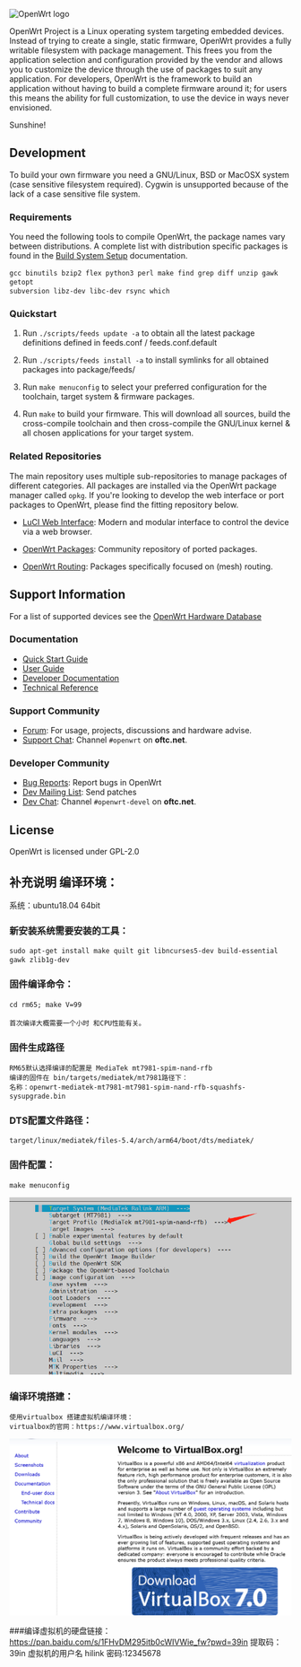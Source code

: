![OpenWrt logo](include/logo.png)

OpenWrt Project is a Linux operating system targeting embedded devices. Instead
of trying to create a single, static firmware, OpenWrt provides a fully
writable filesystem with package management. This frees you from the
application selection and configuration provided by the vendor and allows you
to customize the device through the use of packages to suit any application.
For developers, OpenWrt is the framework to build an application without having
to build a complete firmware around it; for users this means the ability for
full customization, to use the device in ways never envisioned.

Sunshine!

## Development

To build your own firmware you need a GNU/Linux, BSD or MacOSX system (case
sensitive filesystem required). Cygwin is unsupported because of the lack of a
case sensitive file system.

### Requirements

You need the following tools to compile OpenWrt, the package names vary between
distributions. A complete list with distribution specific packages is found in
the [Build System Setup](https://openwrt.org/docs/guide-developer/build-system/install-buildsystem)
documentation.

```
gcc binutils bzip2 flex python3 perl make find grep diff unzip gawk getopt
subversion libz-dev libc-dev rsync which
```

### Quickstart

1. Run `./scripts/feeds update -a` to obtain all the latest package definitions
   defined in feeds.conf / feeds.conf.default

2. Run `./scripts/feeds install -a` to install symlinks for all obtained
   packages into package/feeds/

3. Run `make menuconfig` to select your preferred configuration for the
   toolchain, target system & firmware packages.

4. Run `make` to build your firmware. This will download all sources, build the
   cross-compile toolchain and then cross-compile the GNU/Linux kernel & all chosen
   applications for your target system.

### Related Repositories

The main repository uses multiple sub-repositories to manage packages of
different categories. All packages are installed via the OpenWrt package
manager called `opkg`. If you're looking to develop the web interface or port
packages to OpenWrt, please find the fitting repository below.

* [LuCI Web Interface](https://github.com/openwrt/luci): Modern and modular
  interface to control the device via a web browser.

* [OpenWrt Packages](https://github.com/openwrt/packages): Community repository
  of ported packages.

* [OpenWrt Routing](https://github.com/openwrt/routing): Packages specifically
  focused on (mesh) routing.

## Support Information

For a list of supported devices see the [OpenWrt Hardware Database](https://openwrt.org/supported_devices)

### Documentation

* [Quick Start Guide](https://openwrt.org/docs/guide-quick-start/start)
* [User Guide](https://openwrt.org/docs/guide-user/start)
* [Developer Documentation](https://openwrt.org/docs/guide-developer/start)
* [Technical Reference](https://openwrt.org/docs/techref/start)

### Support Community

* [Forum](https://forum.openwrt.org): For usage, projects, discussions and hardware advise.
* [Support Chat](https://webchat.oftc.net/#openwrt): Channel `#openwrt` on **oftc.net**.

### Developer Community

* [Bug Reports](https://bugs.openwrt.org): Report bugs in OpenWrt
* [Dev Mailing List](https://lists.openwrt.org/mailman/listinfo/openwrt-devel): Send patches
* [Dev Chat](https://webchat.oftc.net/#openwrt-devel): Channel `#openwrt-devel` on **oftc.net**.

## License

OpenWrt is licensed under GPL-2.0

## 补充说明 编译环境：

系统：ubuntu18.04 64bit

### 新安装系统需要安装的工具：
    sudo apt-get install make quilt git libncurses5-dev build-essential gawk zlib1g-dev

### 固件编译命令：
    cd rm65; make V=99

    首次编译大概需要一个小时 和CPU性能有关。

### 固件生成路径
    RM65默认选择编译的配置是 MediaTek mt7981-spim-nand-rfb 
    编译的固件在 bin/targets/mediatek/mt7981路径下：
    名称：openwrt-mediatek-mt7981-mt7981-spim-nand-rfb-squashfs-sysupgrade.bin
    
### DTS配置文件路径：
    target/linux/mediatek/files-5.4/arch/arm64/boot/dts/mediatek/

### 固件配置：
    make menuconfig
![输入图片说明](menuconfig.png)

### 编译环境搭建：
    使用virtualbox 搭建虚拟机编译环境：
    virtualbox的官网：https://www.virtualbox.org/
![输入图片说明](virtualbox.org.png)

###编译虚拟机的硬盘链接：
    https://pan.baidu.com/s/1FHvDM295itb0cWIVWie_fw?pwd=39in 
    提取码：39in
    虚拟机的用户名 hilink 密码:12345678

